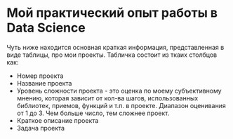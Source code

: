 # Мой практический опыт работы в Data Science

Чуть ниже находится основная краткая информация, представленная в виде таблицы, про мои проекты.
Табличка состоит из ткаих столбцов как:
* Номер проекта
* Название проекта
* Уровень сложности проекта - это оценка по моему субъективному мнению, которая зависит от кол-ва шагов,
  использованных библиотек, приемов, функций и т.п. в проекте. Диапазон оценивания от 1 до 3. Чем больше число, тем сложнее проект.
* Краткое описание проекта
* Задача проекта
